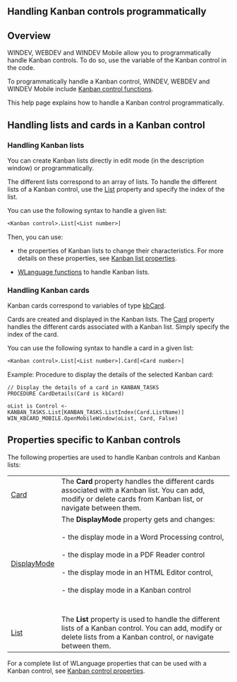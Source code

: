 
## Handling Kanban controls programmatically
			

<a name="NOTE1"></a>
<a name="NOTE1_1"></a>


## Overview
<a name="overview_ELTTEXTE000136"></a>
WINDEV, WEBDEV and WINDEV Mobile allow you to programmatically handle Kanban controls. To do so, use the variable of the Kanban control in the code. 

To programmatically handle a Kanban control, WINDEV, WEBDEV and WINDEV Mobile include [Kanban control functions](../WDLang1/1410089375.md). 

This help page explains how to handle a Kanban control programmatically. 







<a name="NOTE2"></a>
<a name="NOTE2_1"></a>


## Handling lists and cards in a Kanban control
<a name="handling_lists_and_cards_kanban_control_ELTTEXTE000160"></a>


### Handling Kanban lists
<a name="handling_kanban_lists_ELTPARAGRAPHE000033"></a>

You can create Kanban lists directly in edit mode (in the description window) or programmatically. 

The different lists correspond to an array of lists. To handle the different lists of a Kanban control, use the [List](../Proprietes/1410089296.md) property and specify the index of the list. 

You can use the following syntax to handle a given list: 

```txt
<Kanban control>.List[<List number>]
```

Then, you can use: 

- the properties of Kanban lists to change their characteristics. For more details on these properties, see [Kanban list properties](../WDChamp/1410087207.md). 

- [WLanguage functions](../WDLang1/1410089375.md) to handle Kanban lists. 





### Handling Kanban cards
<a name="handling_kanban_cards_ELTPARAGRAPHE000057"></a>

Kanban cards correspond to variables of type [kbCard](../WDLang1/1410089167.md). 

Cards are created and displayed in the Kanban lists. The [Card](../Proprietes/1410089204.md) property handles the different cards associated with a Kanban list. Simply specify the index of the card. 

You can use the following syntax to handle a card in a given list: 

```txt
<Kanban control>.List[<List number>].Card[<Card number>]
```


Example: Procedure to display the details of the selected Kanban card: 


```wl
// Display the details of a card in KANBAN_TASKS
PROCEDURE CardDetails(Card is kbCard)

oList is Control <- KANBAN_TASKS.List[KANBAN_TASKS.ListIndex(Card.ListName)]
WIN_KBCARD_MOBILE.OpenMobileWindow(oList, Card, False)
```






<a name="NOTE3"></a>
<a name="NOTE3_1"></a>


## Properties specific to Kanban controls
<a name="properties_specific_kanban_controls_ELTTEXTE000190"></a>
The following properties are used to handle Kanban controls and Kanban lists: 



|   |   |
| --- | --- |
| [Card](../Proprietes/1410089204.md) | The **Card** property handles the different cards associated with a Kanban list. You can add, modify or delete cards from Kanban list, or navigate between them. |
| [DisplayMode](../Proprietes/1000023378.md) | The **DisplayMode** property gets and changes: <br><br>- the display mode in a Word Processing control, <br><br>- the display mode in a PDF Reader control<br><br>- the display mode in an HTML Editor control, <br><br>- the display mode in a Kanban control<br><br><br> |
| [List](../Proprietes/1410089296.md) | The **List** property is used to handle the different lists of a Kanban control. You can add, modify or delete lists from a Kanban control, or navigate between them. |





For a complete list of WLanguage properties that can be used with a Kanban control, see [Kanban control properties](../WDChamp/1410087207.md).


